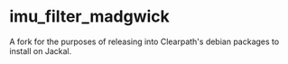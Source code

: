 imu_filter_madgwick
===================

A fork for the purposes of releasing into Clearpath's debian
packages to install on Jackal.
